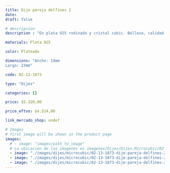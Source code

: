 ```yaml
---
title: Dije pareja delfines 2
date: 
draft: false

# descripcion
description : "En plata 925 rodinada y cristal cubic. Belleza, calidad y delicadeza."

materials: Plata 925

color: Plateado

dimensions: "Ancho: 14mm 
Largo: 23mm"

code: 02-13-1873

type: "Dijes"

categories: []

price: $5.320,00

price_eftvo: $4.524,00

link_mercado_shop: undef

# Images
# first image will be shown in the product page
images:
  # - image: "images/path_to_image"
  # La ubicacion de las imagenes es imagenes/Dijes/Dijes.Microcubic/02-13-1873-dije-pareja-delfines-2
  - image: "./images/dijes/microcubic/02-13-1873-dije-pareja-delfines-2_a.jpg"
  - image: "./images/dijes/microcubic/02-13-1873-dije-pareja-delfines-2_b.jpg"
  - image: "./images/dijes/microcubic/02-13-1873-dije-pareja-delfines-2_c.jpg"
---
```

